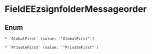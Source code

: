 
# FieldEEzsignfolderMessageorder

## Enum


    * `GlobalFirst` (value: `"GlobalFirst"`)

    * `PrivateFirst` (value: `"PrivateFirst"`)



